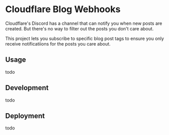 # Cloudflare Blog Webhooks

Cloudflare's Discord has a channel that can notify you when new posts are created. But there's no way to filter out the posts you don't care about.

This project lets you subscribe to specific blog post tags to ensure you only receive notificatiions for the posts you care about.

## Usage
todo

## Development
todo

## Deployment
todo
